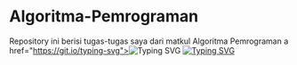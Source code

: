 # Algoritma-Pemrograman
Repository ini berisi tugas-tugas saya dari matkul Algoritma Pemrograman
a href="https://git.io/typing-svg"><img src="https://readme-typing-svg.herokuapp.com?font=Fira+Code&weight=600&size=30&duration=3000&pause=5000&color=851c73&center=true&vCenter=true&width=1000&lines=Algoritma+Pemrograman" alt="Typing SVG" /></a>
<a href="https://git.io/typing-svg"><img src="https://readme-typing-svg.herokuapp.com?font=Fira+Code&weight=400&size=25&duration=3000&pause=5000&color=32A8BBFF&center=true&vCenter=true&width=1000&lines= Repository+ini+berisi+tugas-tugas+saya+dari+matkul+Algoritma+pemrograman" alt="Typing SVG" /></a>

